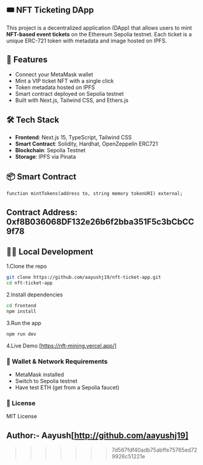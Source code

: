 ## 🎟️ NFT Ticketing DApp

This project is a decentralized application (DApp) that allows users to mint **NFT-based event tickets** on the Ethereum Sepolia testnet. Each ticket is a unique ERC-721 token with metadata and image hosted on IPFS.

## 🚀 Features

- Connect your MetaMask wallet
- Mint a VIP ticket NFT with a single click
- Token metadata hosted on IPFS
- Smart contract deployed on Sepolia testnet
- Built with Next.js, Tailwind CSS, and Ethers.js

## 🛠️ Tech Stack

- **Frontend**: Next.js 15, TypeScript, Tailwind CSS
- **Smart Contract**: Solidity, Hardhat, OpenZeppelin ERC721
- **Blockchain**: Sepolia Testnet
- **Storage**: IPFS via Pinata

## 📦 Smart Contract

```solidity
function mintTokens(address to, string memory tokenURI) external;
```

## Contract Address: 0xf8B036068DF132e26b6f2bba351F5c3bCbCC9f78

## 🧑‍💻 Local Development
1.Clone the repo

```bash
git clone https://github.com/aayushj19/nft-ticket-app.git
cd nft-ticket-app
```


2.Install dependencies

```bash
cd frontend
npm install
```

3.Run the app

```bash
npm run dev
```
4.Live Demo
[https://nft-mining.vercel.app/]

### 🔐 Wallet & Network Requirements
- MetaMask installed
- Switch to Sepolia testnet
- Have test ETH (get from a Sepolia faucet)

### 📄 License
MIT License

 ## Author:- Aayush[http://github.com/aayushj19]
>>>>>>> 7d567fdf40adb75abffe75765ed729926c51221e

